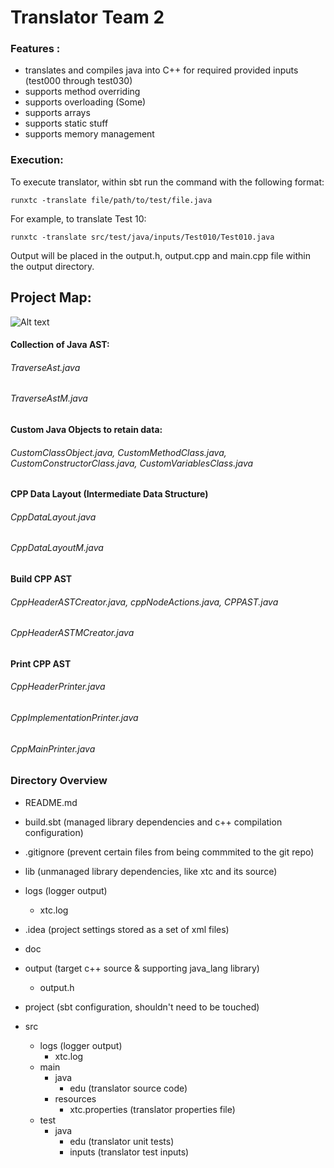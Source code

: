 # Translator Team 2 

### Features :

- translates and compiles java into C++ for required provided inputs (test000 through test030)
- supports method overriding 
- supports overloading (Some)
- supports arrays
- supports static stuff
- supports memory management

###  Execution:

To execute translator, within sbt run the command with the following format:

```
runxtc -translate file/path/to/test/file.java
```

For example, to translate Test 10:

```
runxtc -translate src/test/java/inputs/Test010/Test010.java
```

Output will be placed in the output.h, output.cpp and main.cpp file within the output directory.


## Project Map:

![Alt text](https://github.com/nyu-oop-fa17/translator-2/blob/master/FinalProcess.png)


#### Collection of Java AST:
###### TraverseAst.java
###### TraverseAstM.java

#### Custom Java Objects to retain data:
###### CustomClassObject.java, CustomMethodClass.java, CustomConstructorClass.java, CustomVariablesClass.java

#### CPP Data Layout (Intermediate Data Structure)
###### CppDataLayout.java
###### CppDataLayoutM.java

#### Build CPP AST
###### CppHeaderASTCreator.java, cppNodeActions.java, CPPAST.java
###### CppHeaderASTMCreator.java 

#### Print CPP AST 
###### CppHeaderPrinter.java
###### CppImplementationPrinter.java
###### CppMainPrinter.java


### Directory Overview
- README.md

- build.sbt (managed library dependencies and c++ compilation configuration)

- .gitignore (prevent certain files from being commmited to the git repo)

- lib (unmanaged library dependencies, like xtc and its source) 

- logs (logger output)
  *  xtc.log 

- .idea (project settings stored as a set of xml files)

- doc

- output (target c++ source & supporting java_lang library)
  *  output.h

- project (sbt configuration, shouldn't need to be touched)

- src 
  *   logs (logger output)
      -  xtc.log
  *   main
      -  java
         *  edu (translator source code)
      -  resources
         *   xtc.properties (translator properties file)
  *   test
      -   java
          *   edu (translator unit tests)
          *   inputs (translator test inputs)


